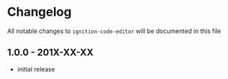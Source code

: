# Changelog

All notable changes to `ignition-code-editor` will be documented in this file

## 1.0.0 - 201X-XX-XX

- initial release
